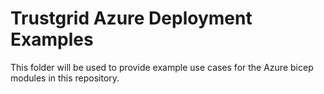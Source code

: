 # Trustgrid Azure Deployment Examples

This folder will be used to provide example use cases for the Azure bicep modules in this repository.
